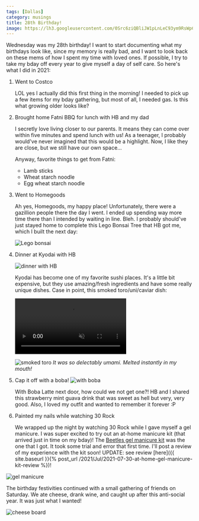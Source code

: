 ```yaml
---
tags: [Dallas]
category: musings
title: 28th Birthday!
image: https://lh3.googleusercontent.com/0Src6ziQBliJW1pLnLeC93ym9RsWpCV8s0vQuhgynxTPzbX5c5ALXy5LuCRMrxYHABhf-YxfLmfHXE_k8Jy6zBWGEZEHApFlx5kTdEKrJl39I71J7_TGK0KKoWEA07H_UuVmHWtSlpb5zlkHLxPmY-Ut5RbyJt3D_FXJTPy2qlR9Y7P-r2WRvhkrLRfk42SwUHr_0LvkYYR5U92UUrnS79iWLg4WFtXxStG40uJFUVgskVMmiAX1_ErUFpGp5KBVglrjl4UCzxM6qvdk3LwhDmlyLOC5vn6HNeD_PDqrHo5P_WTuAFxbATNuKWV10NHVuky_7ZV3J4hfMiVy5j8xSe6qXhJahhAzTtAGkwgoGUT5W26pZvIIjJmgxk28CvQEwAv1VRBUmR5CIHdGLvPBs6sHk9H4U9k78vuspr6UlJSquBgb7FX5VLlggx4XaV27PB6RrBIPNFFYyCPnr_6ptgKGYeQ8kH7QarqCfwhGYTLfF-6fp7Ndyc6BkTRj-J3SJHgHmhZ_4UC45a8NmEsQo2lO9-smwKl8fYlefCXuSbAp6JVrBdHooVYv34h7k_yezYzSSW8H5eEdPsQPWxPy1OAcBusFDW0VYCAG_w1mCeKc2mjcKPkwuu8U_Xc6TQ3PfvuAzHiK-b0E_KAMmXtTeR4n4KmaQm5s7Y3r8sG3qmeEqJyspSqEJPms1AgVwbGc40fMlmD6hecn0HRbnzlFsIxETbjkQDNYikrHJtZ3Igda8uovoBq6y8M-htxZ9yaiyvQOXWycMitYLefA8mE=w739-h985-no?authuser=0
---
```


Wednesday was my 28th birthday! I want to start documenting what my birthdays look like, since my memory is really bad, and I want to look back on these mems of how I spent my time with loved ones. If possible, I try to take my bday off every year to give myself a day of self care. So here's what I did in 2021:

1. Went to Costco

    LOL yes I actually did this first thing in the morning! I needed to pick up a few items for my bday gathering, but most of all, I needed gas. Is this what growing older looks like?
   
2. Brought home Fatni BBQ for lunch with HB and my dad

    I secretly love living closer to our parents. It means they can come over within five minutes and spend lunch with us! As a teenager, I probably would've never imagined that this would be a highlight. Now, I like they are close, but we still have our own space...

   Anyway, favorite things to get from Fatni:
   - Lamb sticks
   - Wheat starch noodle
   - Egg wheat starch noodle
   
3. Went to Homegoods

   Ah yes, Homegoods, my happy place! Unfortunately, there were a gazillion people there the day I went. I ended up spending way more time there than I intended by waiting in line. Bleh. I probably should've just stayed home to complete this Lego Bonsai Tree that HB got me, which I built the next day:

   ![Lego bonsai](https://lh3.googleusercontent.com/-E1AFsPmIv7V9oTvfm6ihEL-wzkNkCWlKyLJL9ESHakwDLO_wo0ePaaMbaUw87wXLmuX-3bCpbbsLFYr-NzksoFqoaVJYDiNL6Qi1sexmJx9wivP-03nZNNKZdTSNy3B9GnB-3lrn3xZF6G_dvubUR5AJvLCI5t97RvLjiXOP006RWOt066kqA2lyY3Rc2bPfsWcwJQcoehAF-cZcsBGLCyqNOB4RWPICAn_j5tD3SS-ey5PEfVLDePu0v5wj3nbISWRyLh33Q1Ef5qkIFWXJXVXnc8aC5DONSDdhE1uFcyyZnLrodoVnhn5AU5RKh8s9br62myw-lCzD3zZOpKMIyGHlN78z9ue5lPVo9GcAbsQT4Hfi8K48gDqTbcHYf9RgzllD99OG9c2q9DZDikrNf5QbYNtqT8gW4-o69TGj-EMuwiEdEnjdC0YIpQWt0WVo3N2E2rWDFLKNJSHmxi8y0Y8AAn-U9c_r6-QnZr38UFJBKTp0jAOvsRYiTdpqmlnv1DLNnn2RiHFw-aNeRhj5hnvz7rwDvByfCXRg42rptEcnzt-Mn6083I3ZA4n1HaVBKjREirVFo5bTNnUiuYlA8Tgm_rliedy8m5DJ305TLqBh9hlaLWPa3VxxGaWqHeWZOplndZ4a_-fEu7KEIzco6SC8eC7bshdy_XSynTW7iCnphUoqkOv0YGjgrpSdX2E_ywBllJu1nlbdtcubUkyyue5WcUGatz7Aw2Y8pa7w55wkpZpqcGDdzxsE8Kr9EUSVVoACwChIXhRMVn6ytM=w744-h992-no?authuser=0)

4. Dinner at Kyodai with HB

   ![dinner with HB](https://lh3.googleusercontent.com/0Src6ziQBliJW1pLnLeC93ym9RsWpCV8s0vQuhgynxTPzbX5c5ALXy5LuCRMrxYHABhf-YxfLmfHXE_k8Jy6zBWGEZEHApFlx5kTdEKrJl39I71J7_TGK0KKoWEA07H_UuVmHWtSlpb5zlkHLxPmY-Ut5RbyJt3D_FXJTPy2qlR9Y7P-r2WRvhkrLRfk42SwUHr_0LvkYYR5U92UUrnS79iWLg4WFtXxStG40uJFUVgskVMmiAX1_ErUFpGp5KBVglrjl4UCzxM6qvdk3LwhDmlyLOC5vn6HNeD_PDqrHo5P_WTuAFxbATNuKWV10NHVuky_7ZV3J4hfMiVy5j8xSe6qXhJahhAzTtAGkwgoGUT5W26pZvIIjJmgxk28CvQEwAv1VRBUmR5CIHdGLvPBs6sHk9H4U9k78vuspr6UlJSquBgb7FX5VLlggx4XaV27PB6RrBIPNFFYyCPnr_6ptgKGYeQ8kH7QarqCfwhGYTLfF-6fp7Ndyc6BkTRj-J3SJHgHmhZ_4UC45a8NmEsQo2lO9-smwKl8fYlefCXuSbAp6JVrBdHooVYv34h7k_yezYzSSW8H5eEdPsQPWxPy1OAcBusFDW0VYCAG_w1mCeKc2mjcKPkwuu8U_Xc6TQ3PfvuAzHiK-b0E_KAMmXtTeR4n4KmaQm5s7Y3r8sG3qmeEqJyspSqEJPms1AgVwbGc40fMlmD6hecn0HRbnzlFsIxETbjkQDNYikrHJtZ3Igda8uovoBq6y8M-htxZ9yaiyvQOXWycMitYLefA8mE=w739-h985-no?authuser=0)

   Kyodai has become one of my favorite sushi places. It's a little bit expensive, but they use amazing/fresh ingredients and have some really unique dishes. Case in point, this smoked toro/uni/caviar dish:

   <video loop autoplay muted>
     <source src="https://i.imgur.com/XMe5Tso.mp4" type="video/mp4">
   Your browser does not support the video tag.
   </video>

   ![smoked toro](https://lh3.googleusercontent.com/MXFoQorQxf-0va808VzFZ57-4uDVnvSiYlbvidiqCFFj6Tv0vudQUW_uxu6av339z_1RBNI38xXMM2fnMwDi_RPnEWCdbqIYTATsYH9W2wJjzJqn1XgeVjsPsyRvuNgn5OUbXM3h0KMn8UqonQr9lXwzRzAwkbPSzLIzX5MSoeuzHICxQYKP14wthS2o2kqNk11Uu_Mqm6u-3x0_ZZGe9wSNRtPu86XRWMkqRuJaltBziO_J_TK38ClPLUP0HD9Opq_674pYT5x5plJR0tVNIoYVZYIV5TmqSwnfs0CXSC7tbKRYZHsUnP6izPaOdL1FVkNhXT0VQuf93ivT_NqtIA5sbCMqT4fDw5vjT3HS7R1W3P8ye5Psuq8fi1uMrGkd6x-Nmkn0B_RmL3hTkphsEy2Wc9ME_oCV73UWI_IpK63fz8DE8PYWP5yps2LRNGMwqnrDOKR9eW5nchmxZqMcFsXFSBZGma6KO9aHrUzBkvzy5Q6Nno6FHuAGnGVVi7CEF8DvRiX20POdTK5zwGporbDk6P2jE7thzrN4HMSqrMU4GjHBMu_pDmv6hzWIr4ZSFvVb5z28G9F3TjPTBd_Yo89EwXYX3s5OHWcgCgm3Xiqlk-MMZotElkTCwcTIi8qE4KIjV7EuuWPfpAATvoXZhy-CiCAAE7TMmwsHInSYDmhhgVfeDkxc4sE3c3Llfjo-buABYmpYfxYLK7o58WDj1OLP3IQFGcjN7y-fPfFZmLylig3Q7X_aeJJv_fdQeOf4jT2ScGKZNAITaTKUqz8=s984-no?authuser=0)
*It was so delectably umami. Melted instantly in my mouth!*

5. Cap it off with a boba!
   ![with boba](https://lh3.googleusercontent.com/dnv5685I1opIS1Wxsj5zKV9c_0kIYVfbLi6xKwVd-IZcBrOaxIYMYmBiqpDdkaYB64dJj2wxYT0qln8xf-UqOLc0sQLQ8cVT5KdSU2Z64nwhPSsDCZDC4Q76ykPSAqOshvts_hJ7BNV147CUQA3slEdI4s-gGtBqU3FCBgtwyBt5sY1_CvYv6YHNHn2mXlqoA56DHRPII3T5ss-UFiRdyDCQPFue7b58Is6DasS3MGg_2r9-zHUNUMTElivxM5J13ufsHdydNoYST_I1k1aGaoPgItobElW9GKlU-MMNgkcbPUX-oCvQ6hn4CONolIIAgGMCnuFBOYPCWrHAEJM-YfA8BcMDwxtHbUEwam1onbXM3ufeEWQj-L8qNPXyigDA-yKsLglb7JLPmnblSKJItukC4yDvySmyA8w7_HHoM-EoFTuCxMUo3dERjjf3q-FWA7XrceAo5eQoxwR9On00_8L82Nq3wgjRBFUDX8J0QOvgiMo6N-NuhzfBwl2iB4T0_0TPzOMGTQ6SgtZknXO-JfppffTfJBvdEfKcNYG3Rr_cwahVzGFofOFPWKPRmx6OytRDWpgHNMg-gVJo8s7hnC51JYBukv1Jk1EF3Mb4nbq6Ip3xZkuIgGXTD3EqYhQJp2Ue9JYxsCTYat_Bacpng8xZex4Krcl7nx-gy6w94zw89VNKtBZcl6S0k5v3gu6T1MvTDDgKHXbgfcEhg2QnWJFGK7CDnBL0L7X9ggL6RSxvzJWbm8Fz8FuB4V7MYZLjzCp_LuQccX9Cz9SuZRM=w737-h983-no?authuser=0)
   
   With Boba Latte next door, how could we not get one?! HB and I shared this strawberry mint guava drink that was sweet as hell but very, very good. Also, I loved my outfit and wanted to remember it forever :P
   
6. Painted my nails while watching 30 Rock

   We wrapped up the night by watching 30 Rock while I gave myself a gel manicure. I was super excited to try out an at-home manicure kit (that arrived just in time on my bday)! The [Beetles gel manicure kit](https://amzn.to/3kTfYNm) was the one that I got. It took some trial and error that first time. I'll post a review of my experience with the kit soon! UPDATE: see review [here]({{ site.baseurl }}{% post_url /2021/Jul/2021-07-30-at-home-gel-manicure-kit-review %})!

![gel manicure](https://lh3.googleusercontent.com/6JP3loTQEaHp8itb-tLbrKCCuv-oiExiMuuJpQBUYgfb897tmu8YAB2yti4Y3nzp5iIMuFObQo_WlWmn9mqsRi0PUREY9mbGtCy7KOM8q13XXUWSjDCwznaCSNSeQZ9CqNvuX6gK8Hsl5kCjScr8oIBDxLN4Ycq1ySxalqZv-qSRR8VghzFm5XWIVdaWJbCJagaPaCxNBLXApGb-Nz9yxb-qN_sINH7LZkO8ribjvxsGWpZ3S0SVxykHVsD4wpodhZKKH9VSOEZHhfR3rFNp5CCm7fnxkmLAs5eVMnF35rFvtApV8Apk_pjVLehpU_BA3n_yW-lBy3XhQFHLG4CKyB9DnrOQaR0iFb3FUcDTm954EM4t2sxEMDGvWcZS57qnjODVSBvTij2ZT8489VClkIAIo0VDuHBNOJi1yRrmxO46nv0agXsKPgY67yCqPaV9osJJS1XZegts3hsv_2aYFXv3MrOLAfs1ZXfU2ldaCERgvOIylmceo_mhZTRPHD1jBCAEN3dPmcI7tAUzZr64BVFC1o_RNloPHMFq1IfiNkSKvF9ceoYbeZdU0fzF6Mvumzy11n8m5lu1TiyYArl1kg6VI1C_71rAQyVr31pdBJGCczWqR9u5KATrN5yEF-vr8PSL55A2tupzkKzCE0FeeEVcznxdB3FfkrtI3QtjsZMdGEKaq2oVV9z07xGhhQUyndRZMslGLuDlveiRVWO1oYBMTYOZuDBG5A6J1yMcUah9c5OO8IHBgORhoC53E6hlVfOnKYCFUaT1iv1s6JA=w744-h992-no?authuser=0)

The birthday festivities continued with a small gathering of friends on Saturday. We ate cheese, drank wine, and caught up after this anti-social year. It was just what I wanted!

![cheese board](https://lh3.googleusercontent.com/8t-id6F0PkVtegiECSB5O6R0dloq6cJXy0LIMS9K14au8UGXD2y5koJgBsKxVZwJP4uMLbCcslnXhkv0jkLzJeCFzZsRDJGdbUFgC7gd6HIpSeMvFxz42IBihSPdfm15EjiM5PvaqVKa8O5Qjt-mAb0ho7IbzkThk_SKnrpj0o1AN0EqW4lAatLfLfrgQs-OpJUWX5tKREHDNroL8WznUGfhXkY0FI0WTEk_7PmxDvZ2XkQc-FUmmfcoY3n-7zpG5MXp2R5Kpeq6HIxK5SwU7AsyamOyJCy9IVGXvFrn-4Z2pZZLH1svSOcK5FNQYF_LubHIlqiLYe9A5Qlsti_DkLW__rkG2EC-K2UI8Qbt9CKgH1bKlE9jrCfnuECnrfRevA-I1IsdzFAJk08be6Py9ADAQTNTV-zAkQaNPcUtuPdE7te8UOpEgEunLZ0GO_iFIhi6DzRpKIZu63pZemSDTenQVBlv3kUk7_U1jjya8rI-kf87bU0QSN9zGjKg6LKrmVB8Yq71Hf1b9-4DTJCAp4QS6kHzsaKPP-FujpJzqiEG58QKDtaH2ElnV2reuQj8M0g4cNSCWHC5PqYxcDnJy-ZCGjVebYvD8QIGsbxf0bzLQLV677o0Jtl7nHHGk3RKSMLU0ZnVzqZ_8_af_4Khl9GWOCGlPSpfo5R_FDecKS2f-XmQLqbXhorCiAingoK9wa2qgseBhEtQ6ASuBYQQke6GuhTuPHCAVU_Z_AG8_4TRoGyjVbHgfGjhG5ZV_oDoP6012CtJYUlGQE48CKs=w1304-h978-no?authuser=0)